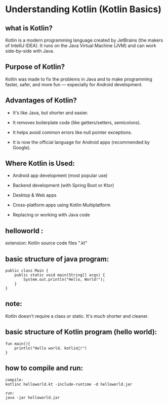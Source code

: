 # Understanding Kotlin (Kotlin Basics)

## what is Kotlin?

Kotlin is a modern programming language created by JetBrains (the makers of IntelliJ IDEA).
It runs on the Java Virtual Machine (JVM) and can work side-by-side with Java.

## Purpose of Kotlin?

Kotlin was made to fix the problems in Java and to make programming faster, safer, and more fun — especially for Android development.

## Advantages of Kotlin?

- It's like Java, but shorter and easier.

- It removes boilerplate code (like getters/setters, semicolons).

- It helps avoid common errors like null pointer exceptions.

- It is now the official language for Android apps (recommended by Google).

## Where Kotlin is Used:

- Android app development (most popular use)

- Backend development (with Spring Boot or Ktor)

- Desktop & Web apps

- Cross-platform apps using Kotlin Multiplatform

- Replacing or working with Java code

## helloworld :

extension: Kotlin source code files ".kt"

## basic structure of java program:

```
public class Main {
    public static void main(String[] args) {
        System.out.println("Hello, World!");
    }
}
```

## note:

Kotlin doesn’t require a class or static. It's much shorter and cleaner.

## basic structure of Kotlin program (hello world):

```
fun main(){
    println("Hello world. kotlin🚀!")
}
```

## how to compile and run:

```
compile:
kotlinc helloworld.kt -include-runtime -d helloworld.jar
```

```
run:
java -jar helloworld.jar
```
